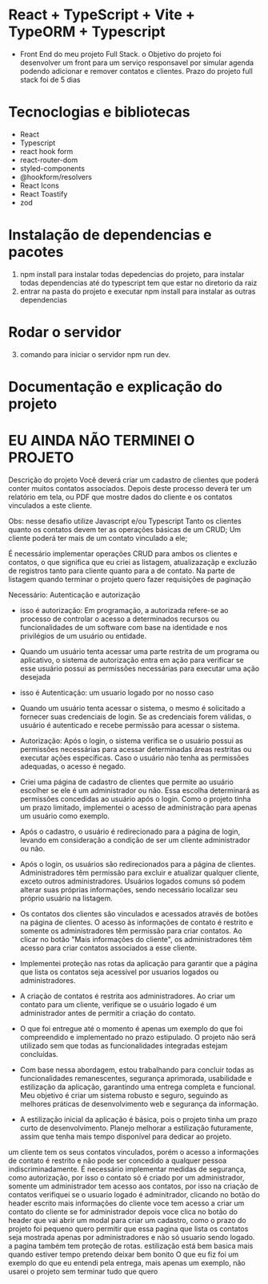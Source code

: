 # React + TypeScript + Vite + TypeORM + Typescript
- Front End do meu projeto Full Stack. o Objetivo do projeto foi desenvolver um front para um serviço responsavel por simular agenda podendo adicionar e remover contatos e clientes. Prazo do projeto full stack foi de 5 dias

# Tecnoclogias e bibliotecas
- React
- Typescript
- react hook form
- react-router-dom
- styled-components
- @hookform/resolvers
- React Icons
- React Toastify
- zod
 # Instalação de dependencias e pacotes
1. npm install para instalar todas depedencias do projeto, para instalar todas dependencias até do typescript tem que estar no 
diretorio da raiz
2. entrar na pasta do projeto e executar npm install para instalar as outras dependencias

# Rodar o servidor
3. comando para iniciar o servidor npm run dev.

# Documentação e explicação do projeto
# EU AINDA NÃO TERMINEI O PROJETO
Descrição do projeto
Você deverá criar um cadastro de clientes que poderá conter muitos contatos associados. Depois deste processo deverá ter um relatório em tela, ou PDF que mostre dados do cliente e os contatos vinculados a este cliente.

Obs: nesse desafio utilize Javascript e/ou Typescript
Tanto os clientes quanto os contatos devem ter as operações básicas de um CRUD;
Um cliente poderá ter mais de um contato vinculado a ele;

É necessário implementar operações CRUD para ambos os clientes e contatos, o que significa que eu criei as listagem, atualizazaçãp e excluzão de registros tanto para cliente quanto para a de contato. Na parte de listagem quando terminar o projeto quero fazer requisições
de paginação

Necessário:
Autenticação e autorização
- isso é autorização: Em programação, a autorizada refere-se ao processo de controlar o acesso a determinados recursos ou funcionalidades de um software com base na identidade e nos privilégios de um usuário ou entidade.

- Quando um usuário tenta acessar uma parte restrita de um programa ou aplicativo, o sistema de autorização entra em ação para verificar se esse usuário possui as permissões necessárias para executar uma ação desejada

- isso é Autenticação: um usuario logado por no nosso caso

- Quando um usuário tenta acessar o sistema, o mesmo é solicitado a fornecer suas credenciais de login. Se as credenciais forem válidas, o usuário é autenticado e recebe permissão para acessar o sistema.
- Autorização: Após o login, o sistema verifica se o usuário possui as permissões necessárias para acessar determinadas áreas restritas ou executar ações específicas. Caso o usuário não tenha as permissões adequadas, o acesso é negado.

- Criei uma página de cadastro de clientes que permite ao usuário escolher se ele é um administrador ou não. Essa escolha determinará as permissões concedidas ao usuário após o login.
Como o projeto tinha um prazo limitado, implementei o acesso de administração para apenas um usuário como exemplo.

 - Após o cadastro, o usuário é redirecionado para a página de login, levando em consideração a condição de ser um cliente administrador ou não.
   
 - Após o login, os usuários são redirecionados para a página de clientes.
Administradores têm permissão para excluir e atualizar qualquer cliente, exceto outros administradores.
Usuários logados comuns só podem alterar suas próprias informações, sendo necessário localizar seu próprio usuário na listagem.

 - Os contatos dos clientes são vinculados e acessados ​​através de botões na página de clientes.
O acesso às informações de contato é restrito e somente os administradores têm permissão para criar contatos. Ao clicar no botão "Mais informações do cliente", os administradores têm acesso para criar contatos associados a esse cliente.

- Implementei proteção nas rotas da aplicação para garantir que a página que lista os contatos seja acessível por usuarios logados ou administradores.

- A criação de contatos é restrita aos administradores. Ao criar um contato para um cliente, verifique se o usuário logado é um administrador antes de permitir a criação do contato.

- O que foi entregue até o momento é apenas um exemplo do que foi compreendido e implementado no prazo estipulado.
O projeto não será utilizado sem que todas as funcionalidades integradas estejam concluídas.

- Com base nessa abordagem, estou trabalhando para concluir todas as funcionalidades remanescentes, segurança aprimorada, usabilidade e estilização da aplicação, garantindo uma entrega completa e funcional. Meu objetivo é criar um sistema robusto e seguro, seguindo as melhores práticas de desenvolvimento web e segurança da informação.

- A estilização inicial da aplicação é básica, pois o projeto tinha um prazo curto de desenvolvimento.
Planejo melhorar a estilização futuramente, assim que tenha mais tempo disponível para dedicar ao projeto.


um cliente tem os seus contatos vinculados, porém o acesso a informações de contato é restrito e não pode ser concedido a qualquer pessoa indiscriminadamente. É necessário implementar medidas de segurança, como autorização, por isso o contato só é criado por um administrador,
somente um administrador tem acesso aos contatos, por isso na criação de contatos verifiquei se o usuario logado é adminitrador, clicando 
no botão do header escrito mais informações do cliente voce tem acesso a criar um contato do cliente  se for administrador
depois voce clica no botão do header que vai abrir um modal para criar um cadastro, como o prazo do projeto foi pequeno quero permitir que essa pagina que lista os contatos seja mostrada apenas por administradores e não só usuario sendo logado.
a pagina também tem proteção de rotas.
estilização está bem basica mais quando estiver tempo pretendo deixar bem bonito
O que eu fiz foi um exemplo do que eu entendi pela entrega, mais apenas um exemplo, não usarei o projeto sem terminar tudo que quero 



   
